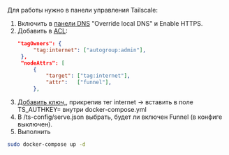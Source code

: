 Для работы нужно в панели управления Tailscale:
1. Включить в [панели DNS](https://login.tailscale.com/admin/dns) "Override local DNS" и Enable HTTPS.
2. Добавить в [ACL](https://login.tailscale.com/admin/acls/file):
   ```json
   "tagOwners": {
		"tag:internet": ["autogroup:admin"],
	},
    "nodeAttrs": [
		{
			"target": ["tag:internet"],
			"attr":   ["funnel"],
		},
   ```
3. [Добавить ключ,](https://login.tailscale.com/admin/settings/keys), прикрепив тег internet → вставить в поле TS_AUTHKEY= внутри docker-compose.yml
4. В /ts-config/serve.json выбрать, будет ли включен Funnel (в конфиге выключен).
5. Выполнить 
```bash
sudo docker-compose up -d
```